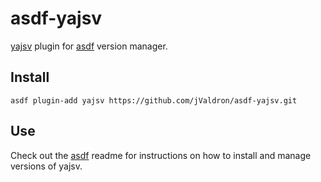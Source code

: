 # asdf-yajsv

[yajsv](https://github.com/neilpa/yajsv) plugin for [asdf](https://github.com/asdf-vm/asdf) version manager.

## Install

```
asdf plugin-add yajsv https://github.com/jValdron/asdf-yajsv.git
```

## Use

Check out the [asdf](https://github.com/asdf-vm/asdf) readme for instructions on how to install and manage versions of yajsv.
